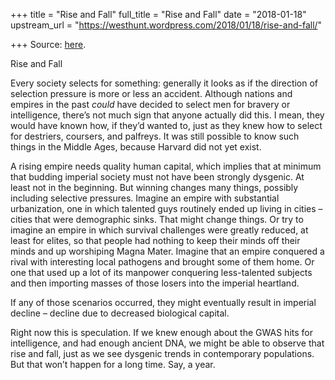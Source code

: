 +++
title = "Rise and Fall"
full_title = "Rise and Fall"
date = "2018-01-18"
upstream_url = "https://westhunt.wordpress.com/2018/01/18/rise-and-fall/"

+++
Source: [here](https://westhunt.wordpress.com/2018/01/18/rise-and-fall/).

Rise and Fall

Every society selects for something: generally it looks as if the
direction of selection pressure is more or less an accident. Although
nations and empires in the past *could* have decided to select men for
bravery or intelligence, there’s not much sign that anyone actually did
this. I mean, they would have known how, if they’d wanted to, just as
they knew how to select for destriers, coursers, and palfreys. It was
still possible to know such things in the Middle Ages, because Harvard
did not yet exist.

A rising empire needs quality human capital, which implies that at
minimum that budding imperial society must not have been strongly
dysgenic. At least not in the beginning. But winning changes many
things, possibly including selective pressures. Imagine an empire with
substantial urbanization, one in which talented guys routinely ended up
living in cities – cities that were demographic sinks. That might change
things. Or try to imagine an empire in which survival challenges were
greatly reduced, at least for elites, so that people had nothing to keep
their minds off their minds and up worshiping Magna Mater. Imagine that
an empire conquered a rival with interesting local pathogens and brought
some of them home. Or one that used up a lot of its manpower conquering
less-talented subjects and then importing masses of those losers into
the imperial heartland.

If any of those scenarios occurred, they might eventually result in
imperial decline – decline due to decreased biological capital.

Right now this is speculation. If we knew enough about the GWAS hits for
intelligence, and had enough ancient DNA, we might be able to observe
that rise and fall, just as we see dysgenic trends in contemporary
populations. But that won’t happen for a long time. Say, a year.


